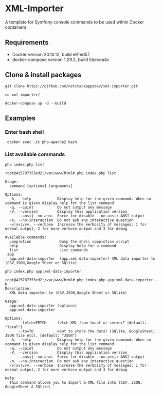 # XML-Importer
A template for Symfony console commands to be used within Docker containers

## Requirements
- Docker version 20.10.12, build e91ed57
- docker-compose version 1.29.2, build 5becea4c

## Clone & install packages

```
git clone https://github.com/netstackappzdev/xml-importer.git
```

```
cd xml-importer/
```

```
docker-compose up -d --build
```
## Examples

### Enter bash shell
```
 docker exec -it php-apache2 bash
```

### List available commands
```
php index.php list
```
```
root@415787353ed2:/var/www/html# php index.php list

Usage:
  command [options] [arguments]

Options:
  -h, --help            Display help for the given command. When no command is given display help for the list command
  -q, --quiet           Do not output any message
  -V, --version         Display this application version
      --ansi|--no-ansi  Force (or disable --no-ansi) ANSI output
  -n, --no-interaction  Do not ask any interactive question
  -v|vv|vvv, --verbose  Increase the verbosity of messages: 1 for normal output, 2 for more verbose output and 3 for debug

Available commands:
  completion             Dump the shell completion script
  help                   Display help for a command
  list                   List commands
 app
  app:xml-data-importer  [app:xml-data-importer] XML data importer to (CSV,JSON,Google Sheet or SQlite)
```

```
php index.php app:xml-data-importer
```
```
root@415787353ed2:/var/www/html# php index.php app:xml-data-importer -h
Description:
  XML data importer to (CSV,JSON,Google Sheet or SQlite)

Usage:
  app:xml-data-importer [options]
  app:xml-data-importer

Options:
      --fetch=FETCH     fetch XML from local or server? [default: "local"]
      --to=TO           want to store the data? (SQlite, GoogleSheet, JSON file etc). [default: "JSON"]
  -h, --help            Display help for the given command. When no command is given display help for the list command
  -q, --quiet           Do not output any message
  -V, --version         Display this application version
      --ansi|--no-ansi  Force (or disable --no-ansi) ANSI output
  -n, --no-interaction  Do not ask any interactive question
  -v|vv|vvv, --verbose  Increase the verbosity of messages: 1 for normal output, 2 for more verbose output and 3 for debug

Help:
  This command allows you to Import a XML file into (CSV, JSON, GoogleSheet & SQlite)
```